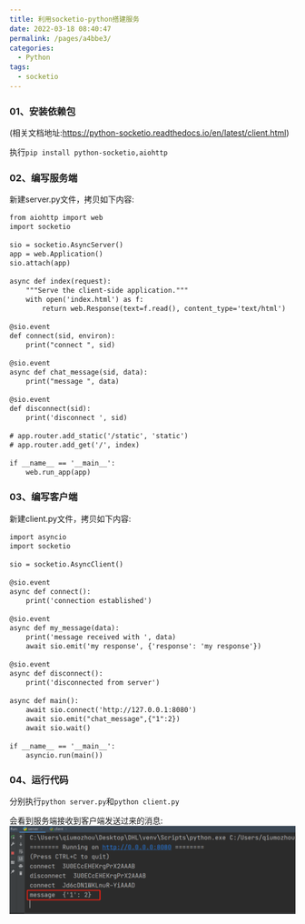 ```yaml
---
title: 利用socketio-python搭建服务
date: 2022-03-18 08:40:47
permalink: /pages/a4bbe3/
categories:
  - Python
tags:
  - socketio
---
```



### 01、安装依赖包
(相关文档地址:https://python-socketio.readthedocs.io/en/latest/client.html)

执行`pip install python-socketio,aiohttp`


### 02、编写服务端

新建server.py文件，拷贝如下内容:
```
from aiohttp import web
import socketio

sio = socketio.AsyncServer()
app = web.Application()
sio.attach(app)

async def index(request):
    """Serve the client-side application."""
    with open('index.html') as f:
        return web.Response(text=f.read(), content_type='text/html')

@sio.event
def connect(sid, environ):
    print("connect ", sid)

@sio.event
async def chat_message(sid, data):
    print("message ", data)

@sio.event
def disconnect(sid):
    print('disconnect ', sid)

# app.router.add_static('/static', 'static')
# app.router.add_get('/', index)

if __name__ == '__main__':
    web.run_app(app)
```

### 03、编写客户端
新建client.py文件，拷贝如下内容:
```
import asyncio
import socketio

sio = socketio.AsyncClient()

@sio.event
async def connect():
    print('connection established')

@sio.event
async def my_message(data):
    print('message received with ', data)
    await sio.emit('my response', {'response': 'my response'})

@sio.event
async def disconnect():
    print('disconnected from server')

async def main():
    await sio.connect('http://127.0.0.1:8080')
    await sio.emit("chat_message",{"1":2})
    await sio.wait()

if __name__ == '__main__':
    asyncio.run(main())
```

### 04、运行代码

分别执行`python server.py`和`python client.py`

会看到服务端接收到客户端发送过来的消息:
![](./image/socket01.png)

